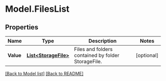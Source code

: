 # Model.FilesList
## Properties
Name | Type | Description | Notes
------------ | ------------- | ------------- | -------------
**Value** | [**List&lt;StorageFile&gt;**](StorageFile.md) | Files and folders contained by folder StorageFile. | [optional] 



[[Back to Model list]](Models.doc) [[Back to README]](README.md)


